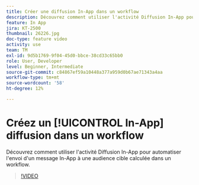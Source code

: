 ```yaml
---
title: Créer une diffusion In-App dans un workflow
description: Découvrez comment utiliser l'activité Diffusion In-App pour automatiser l'envoi d'un message In-App à une audience cible calculée dans un workflow.
feature: In App
jira: KT-2500
thumbnail: 26226.jpg
doc-type: feature video
activity: use
team: TM
exl-id: 9d5b1769-9f04-45d0-bbce-38cd33c65bb0
role: User, Developer
level: Beginner, Intermediate
source-git-commit: c84867ef59a10448a377a959d0b67ae71343a4aa
workflow-type: tm+mt
source-wordcount: '58'
ht-degree: 12%

---
```


# Créez un [!UICONTROL In-App] diffusion dans un workflow

Découvrez comment utiliser l&#39;activité Diffusion In-App pour automatiser l&#39;envoi d&#39;un message In-App à une audience cible calculée dans un workflow.

>[!VIDEO](https://video.tv.adobe.com/v/26226?quality=12&learn=on)
